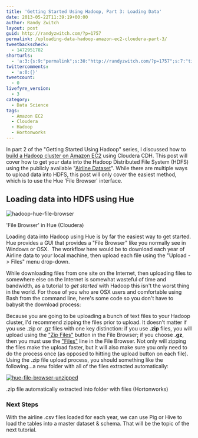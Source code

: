 ```yaml
---
title: 'Getting Started Using Hadoop, Part 3: Loading Data'
date: 2013-05-22T11:39:19+00:00
author: Randy Zwitch
layout: post
guid: http://randyzwitch.com/?p=1757
permalink: /uploading-data-hadoop-amazon-ec2-cloudera-part-3/
tweetbackscheck:
  - 1472951782
shorturls:
  - 'a:3:{s:9:"permalink";s:30:"http://randyzwitch.com/?p=1757";s:7:"tinyurl";s:26:"http://tinyurl.com/bnv3ftf";s:4:"isgd";s:19:"http://is.gd/aKMge6";}'
twittercomments:
  - 'a:0:{}'
tweetcount:
  - 0
livefyre_version:
  - 3
category:
  - Data Science
tags:
  - Amazon EC2
  - Cloudera
  - Hadoop
  - Hortonworks
---
```

In part 2 of the "Getting Started Using Hadoop" series, I discussed how to <a title="Build a Hadoop cluster Amazon EC2" href="http://randyzwitch.com/big-data-hadoop-amazon-ec2-cloudera-part-2/" target="_blank">build a Hadoop cluster on Amazon EC2</a> using Cloudera CDH. This post will cover how to get your data into the Hadoop Distributed File System (HDFS) using the publicly available "<a title="Airline dataset" href="http://stat-computing.org/dataexpo/2009/the-data.html" target="_blank">Airline Dataset</a>". While there are multiple ways to upload data into HDFS, this post will only cover the easiest method, which is to use the Hue 'File Browser' interface.



## Loading data into HDFS using Hue

<div id="attachment_1762" style="width: 560px" class="wp-caption aligncenter">
  <img class="size-full wp-image-1762 " src="http://i1.wp.com/randyzwitch.com/wp-content/uploads/2013/05/hadoop-hue-file-browser-e1367455309802.png?fit=550%2C162" alt="hadoop-hue-file-browser" data-recalc-dims="1" />

  <p class="wp-caption-text">
    'File Browser' in Hue (Cloudera)
  </p>
</div>

Loading data into Hadoop using Hue is by far the easiest way to get started. Hue provides a GUI that provides a "File Browser" like you normally see in Windows or OSX.  The workflow here would be to download each year of Airline data to your local machine, then upload each file using the "Upload -> Files" menu drop-down.

While downloading files from one site on the Internet, then uploading files to somewhere else on the Internet is somewhat wasteful of time and bandwidth, as a tutorial to _get started_ with Hadoop this isn't the worst thing in the world. For those of you who are OSX users and comfortable using Bash from the command line, here's some code so you don't have to babysit the download process:

Because you are going to be uploading a bunch of text files to your Hadoop cluster, I'd recommend zipping the files prior to upload. It doesn't matter if you use .zip or .gz files with one key distinction: if you use **.zip** files, you will upload using the <span style="text-decoration: underline;">"Zip Files"</span> button in the File Browser; if you choose **.gz**, then you must use the <span style="text-decoration: underline;">"Files"</span> line in the File Browser. Not only will zipping the files make the upload faster, but it will also make sure you only need to do the process once (as opposed to hitting the upload button on each file). Using the .zip file upload process, you should something like the following...a new folder with all of the files extracted automatically:

<div id="attachment_1846" style="width: 680px" class="wp-caption aligncenter">
  <a href="http://i2.wp.com/randyzwitch.com/wp-content/uploads/2013/05/hue-file-browser-unzipped.png"><img class=" wp-image-1846 " src="http://i2.wp.com/randyzwitch.com/wp-content/uploads/2013/05/hue-file-browser-unzipped.png?resize=670%2C202" alt="hue-file-browser-unzipped" data-recalc-dims="1" /></a>

  <p class="wp-caption-text">
    .zip file automatically extracted into folder with files (Hortonworks)
  </p>
</div>





### Next Steps

With the airline .csv files loaded for each year, we can use Pig or Hive to load the tables into a master dataset & schema. That will be the topic of the next tutorial.
